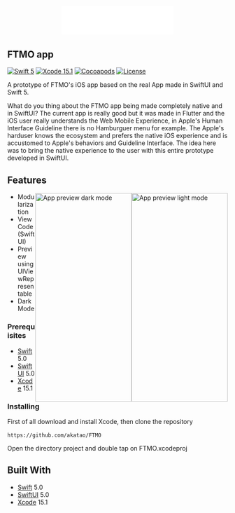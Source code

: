 <h3 align="center">
  <a href="https://github.com/akatao/FTMO/blob/main/FTMO-logo-light.png">
  <img src="https://github.com/akatao/FTMO/blob/main/FTMO-logo-light.png?raw=true" alt="FTMO Logo" width="256">
  </a>
</h3>

## FTMO app

[![Swift 5](https://img.shields.io/badge/Swift-5.0-blue.svg?style=flat)](https://swift.org)
[![Xcode 15.1](https://img.shields.io/badge/Xcode-15.1-blue.svg?style=flat)](https://developer.apple.com/xcode/)
[![Cocoapods](https://img.shields.io/badge/cocoapods-compatible-brightgreen.svg?style=flat)](https://cocoapods.org)
[![License](https://img.shields.io/badge/license-MIT-brightgreen.svg?style=flat)](https://github.com/akatao/IMDbMazing/blob/main/LICENSE)

A prototype of FTMO's iOS app based on the real App made in SwiftUI and Swift 5.

What do you thing about the FTMO app being made completely native and in SwiftUI?
The current app is really good but it was made in Flutter and the iOS user really understands the Web Mobile Experience, in Apple's Human Interface Guideline there is no Hamburguer menu for example.
The Apple's harduser knows the ecosystem and prefers the native iOS experience and is accustomed to Apple's behaviors and Guideline Interface.
The idea here was to bring the native experience to the user with this entire prototype developed in SwiftUI.


## Features

<img src="https://github.com/akatao/IMDbMazing/blob/main/assets/light3_.png" align="right"
     title="App preview light mode" width="220  " height="476">

<img src="https://github.com/akatao/IMDbMazing/blob/main/assets/dark3_.png" align="right"
     title="App preview dark mode" width="220 " height="476">

* Modularization
* View Code (SwiftUI)
* Preview using UIViewRepresentable
* Dark Mode

### Prerequisites

* [Swift](https://swift.org/) 5.0
* [SwiftUI](https://developer.apple.com/xcode/swiftui/) 5.0
* [Xcode](https://developer.apple.com/xcode/) 15.1

### Installing

First of all download and install Xcode, then clone the repository

```
https://github.com/akatao/FTMO
```

Open the directory project and double tap on FTMO.xcodeproj


## Built With

* [Swift](https://swift.org/) 5.0
* [SwiftUI](https://developer.apple.com/xcode/swiftui/) 5.0
* [Xcode](https://developer.apple.com/xcode/) 15.1
